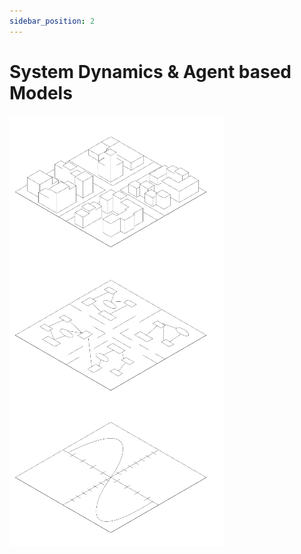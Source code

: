 ```yaml
---
sidebar_position: 2
---
```


# System Dynamics & Agent based Models

![Example banner](./img/ebenen.png)